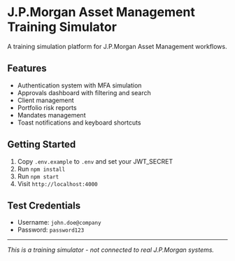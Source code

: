 
# J.P.Morgan Asset Management Training Simulator

A training simulation platform for J.P.Morgan Asset Management workflows.

## Features

- Authentication system with MFA simulation
- Approvals dashboard with filtering and search
- Client management
- Portfolio risk reports
- Mandates management
- Toast notifications and keyboard shortcuts

## Getting Started

1. Copy `.env.example` to `.env` and set your JWT_SECRET
2. Run `npm install`
3. Run `npm start`
4. Visit `http://localhost:4000`

## Test Credentials

- Username: `john.doe@company` 
- Password: `password123`

---

*This is a training simulator - not connected to real J.P.Morgan systems.*
